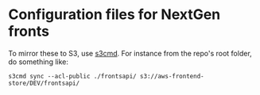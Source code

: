 Configuration files for NextGen fronts
======================================

To mirror these to S3, use [s3cmd](http://s3tools.org/s3cmd). For instance from the repo's root folder, do something like:

```
s3cmd sync --acl-public ./frontsapi/ s3://aws-frontend-store/DEV/frontsapi/
```
